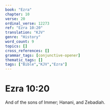 ```yaml
---
book: "Ezra"
chapter: 10
verse: 20
ordinal_verse: 12273
ref: "Ezra 10:20"
translation: "KJV"
genre: "History"
word_count: 9
topics: []
cross_references: []
grammar_tags: [conjunctive-opener]
thematic_tags: []
tags: ["Bible","KJV","Ezra"]
---
```


# Ezra 10:20

And of the sons of Immer; Hanani, and Zebadiah.
